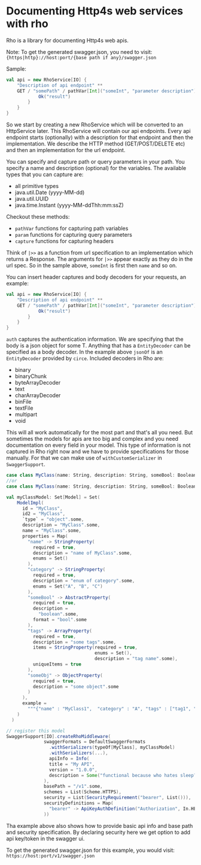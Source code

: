 # Documenting Http4s web services with rho
Rho is a library for documenting Http4s web apis.

Note: To get the generated swagger.json, you need to visit: `{https|http}://host:port/{base path if any}/swagger.json`

Sample:
```scala
val api = new RhoService[IO] {
    "Description of api endpoint" **
    GET / "somePath" / pathVar[Int]("someInt", "parameter description") +? paramD[String]("name", "parameter description") |>> { (someInt: Int, name: String) => {
            Ok("result")
        }
    }
}
```

So we start by creating a new RhoService which will be converted to an HttpService later. This RhoService will contain our api endpoints. Every api endpoint starts (optionally) with a description for that endpoint and then the implementation. We describe the HTTP method (GET/POST/DELETE etc) and then an implementation for the url endpoint.

You can specify and capture path or query parameters in your path. You specify a name and description (optional) for the variables. The available types that you can capture are:
- all primitive types
- java.util.Date (yyyy-MM-dd)
- java.util.UUID
- java.time.Instant (yyyy-MM-ddThh:mm:ssZ)

Checkout these methods:
- `pathVar` functions for capturing path variables
- `param` functions for capturing query parameters
- `capture` functions for capturing headers


Think of `|>>` as a function from url specification to an implementation which returns a Response. The arguments for `|>>` appear exactly as they do in the url spec. So in the sample above, `someInt` is first then `name` and so on.

You can insert header captures and body decoders for your requests, an example:
```scala
val api = new RhoService[IO] {
    "Description of api endpoint" **
    GET / "somePath" / pathVar[Int]("someInt", "parameter description") >>> auth ^ jsonOf[T] |>> { (someInt: Int, au: AuthInfo, body: T) => {
            Ok("result")
        }
    }
}
```
`auth` captures the authentication information. We are specifying that the body is a json object for some T.
Anything that has a `EntityDecoder` can be specified as a body decoder. In the example above `jsonOf` is an `EntityDecoder` provided by `circe`. Included decoders in Rho are:
- binary
- binaryChunk
- byteArrayDecoder
- text
- charArrayDecoder
- binFile
- textFile
- multipart
- void

This will all work automatically for the most part and that's all you need. But sometimes the models for apis are too big and complex and you need documentation on every field in your model. This type of information is not captured in Rho right now and we have to provide specifications for those manually. For that we can make use of `withCustomSerializer` in `SwaggerSupport`.

```scala
case class MyClass(name: String, description: String, someBool: Boolean, tags: List[String], someObj: Map[String, String])
//or
case class MyClass(name: String, description: String, someBool: Boolean, tags: List[String], someObj: JsonObject)

val myClassModel: Set[Model] = Set(
    ModelImpl(
      id = "MyClass",
      id2 = "MyClass",
      `type` = "object".some,
      description = "MyClass".some,
      name = "MyClass".some,
      properties = Map(
        "name" -> StringProperty(
          required = true,
          description = "name of MyClass".some,
          enums = Set()
        ),
        "category" -> StringProperty(
          required = true,
          description = "enum of category".some,
          enums = Set("A", "B", "C")
        ),
        "someBool" -> AbstractProperty(
          required = true,
          description =
            "boolean".some,
          format = "bool".some
        ),
        "tags" -> ArrayProperty(
          required = true,
          description = "some tags".some,
          items = StringProperty(required = true,
                                 enums = Set(),
                                 description = "tag name".some),
          uniqueItems = true
        ),
        "someObj" -> ObjectProperty(
          required = true,
          description = "some object".some
        )
      ),
      example =
        """{"name" : "MyClass1",  "category" : "A", "tags" : ["tag1", "tag2"], "someBool" : false, "someObj": {}}""".some
    )
  )

// register this model
SwaggerSupport[IO].createRhoMiddleware(
              swaggerFormats = DefaultSwaggerFormats
                .withSerializers(typeOf[MyClass], myClassModel)
                .withSerializers(...),
                apiInfo = Info(
                title = "My API",
                version = "1.0.0",
                description = Some("functional because who hates sleep?")
              ),
              basePath = "/v1".some,
              schemes = List(Scheme.HTTPS),
              security = List(SecurityRequirement("bearer", List())),
              securityDefinitions = Map(
                "bearer" -> ApiKeyAuthDefinition("Authorization", In.HEADER)
              ))
```
Tha example above also shows how to provide basic api info and base path and security specification.
By declaring security here we get option to add api key/token in the swagger ui.

To get the generated swagger.json for this example, you would visit: `https://host:port/v1/swagger.json`